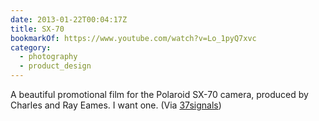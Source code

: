 ```yaml
---
date: 2013-01-22T00:04:17Z
title: SX-70
bookmarkOf: https://www.youtube.com/watch?v=Lo_1pyQ7xvc
category:
  - photography
  - product_design
---
```


A beautiful promotional film for the Polaroid SX-70 camera, produced by Charles and Ray Eames. I want one. (Via [37signals][1])

[1]: https://signalvnoise.com/posts/3402
